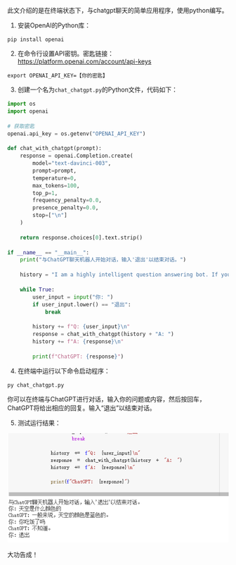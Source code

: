 此文介绍的是在终端状态下，与chatgpt聊天的简单应用程序，使用python编写。

1. 安装OpenAI的Python库：

```
pip install openai
```

2. 在命令行设置API密钥。密匙链接：https://platform.openai.com/account/api-keys

```
export OPENAI_API_KEY=【你的密匙】
```

3. 创建一个名为`chat_chatgpt.py`的Python文件，代码如下：

```python
import os
import openai

# 获取密匙
openai.api_key = os.getenv("OPENAI_API_KEY")

def chat_with_chatgpt(prompt):
    response = openai.Completion.create(
        model="text-davinci-003",
        prompt=prompt,
        temperature=0,
        max_tokens=100,
        top_p=1,
        frequency_penalty=0.0,
        presence_penalty=0.0,
        stop=["\n"]
    )

    return response.choices[0].text.strip()

if __name__ == "__main__":
    print("与ChatGPT聊天机器人开始对话，输入'退出'以结束对话。")

    history = "I am a highly intelligent question answering bot. If you ask me a question that is rooted in truth, I will give you the answer. If you ask me a question that is nonsense, trickery, or has no clear answer, I will respond with \"不知道\".\n\n"

    while True:
        user_input = input("你: ")
        if user_input.lower() == "退出":
            break

        history += f"Q: {user_input}\n"
        response = chat_with_chatgpt(history + "A: ")
        history += f"A: {response}\n"

        print(f"ChatGPT: {response}")
```

4. 在终端中运行以下命令启动程序：

```
py chat_chatgpt.py
```

你可以在终端与ChatGPT进行对话，输入你的问题或内容，然后按回车，ChatGPT将给出相应的回复。输入“退出”以结束对话。



5. 测试运行结果：

![image-20230331210359246](img/image-20230331210359246.png)

大功告成！
